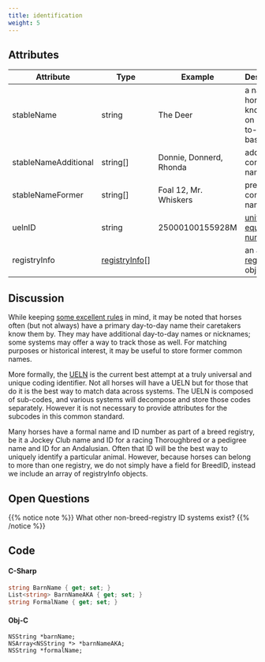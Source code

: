 ```yaml
---
title: identification
weight: 5
---
```


## Attributes

Attribute            | Type 		      | Example 		            | Description
---------            | ------- 	      | -----------             |	-----------
stableName 		       | string 	      | The Deer 		            | a name the horse is known by on a day-to-day basis
stableNameAdditional | string[]       | Donnie, Donnerd, Rhonda | additional common names  
stableNameFormer     | string[]       | Foal 12, Mr. Whiskers   | previous common names  
uelnID 			         | string 	      | 25000100155928M	        | [universal equine life number](http://inside.fei.org/fei/veterinarians/passports/ueln)
registryInfo	       | [registryInfo](/horse/registryinfo)[] |					                | an array of [registryInfo](/horse/registryinfo) objects

## Discussion

While keeping [some excellent rules](http://www.kalzumeus.com/2010/06/17/falsehoods-programmers-believe-about-names/) in mind, it may be noted that horses often (but not always) have a primary day-to-day name their caretakers know them by. They may have additional day-to-day names or nicknames; some systems may offer a way to track those as well. For matching purposes or historical interest, it may be useful to store former common names.

More formally, the [UELN](http://inside.fei.org/fei/veterinarians/passports/ueln) is the current best attempt at a truly universal and unique coding identifier. Not all horses will have a UELN but for those that do it is the best way to match data across systems. The UELN is composed of sub-codes, and various systems will decompose and store those codes separately. However it is not necessary to provide attributes for the subcodes in this common standard.

Many horses have a formal name and ID number as part of a breed registry, be it a Jockey Club name and ID for a racing Thoroughbred or a pedigree name and ID for an Andalusian. Often that ID will be the best way to uniquely identify a particular animal. However, because horses can belong to more than one registry, we do not simply have a field for BreedID, instead we include an array of registryInfo objects.

## Open Questions

{{% notice note %}}
What other non-breed-registry ID systems exist?
{{% /notice %}}

## Code

#### C-Sharp
```csharp
string BarnName { get; set; }
List<string> BarnNameAKA { get; set; }
string FormalName { get; set; }
```

#### Obj-C
```obj-c
NSString *barnName;
NSArray<NSString *> *barnNameAKA;
NSString *formalName;
```
